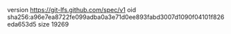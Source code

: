 version https://git-lfs.github.com/spec/v1
oid sha256:a96e7ea8722fe099adba0a3e71d0ee893fabd3007d1090f04101f826eda653d5
size 19269
